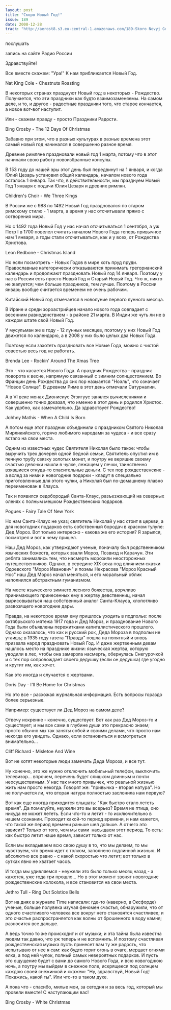 ```yaml
---
layout: post
title: "Скоро Новый Год!"
issue: 189
date: 2008-12-28
track: "http://aerost8.s3.eu-central-1.amazonaws.com/189-Skoro Novyj God!.mp3"
---
```


послушать

запись на сайте Радио России

Здравствуйте!

Все вместе скажем: "Ура!" К нам приближается Новый Год.

Nat King Cole - Chestnuts Roasting

В некоторых странах празднуют Новый год; в некоторых - Рождество. Получается, что эти праздники как будто взаимозаменяемы. На самом деле, и то, и другое - радостные праздники того, что старое кончается, а новое вот-вот наступит.

Или - скажем правду - просто Праздники Радости.

Bing Crosby - The 12 Days Of Christmas

Забавно при этом, что в разных культурах в разные времена этот самый новый год начинался в совершенно разное время.

Древние римляне праздновали новый год 1 марта, потому что в этот начинали свою работу новоизбранные консулы.

В 153 году до нашей эры этот день был передвинут на 1 января, и когда Юлий Цезарь установил общий календарь, началом нового года осталось 1 января. Так что, в действительности, мы празднуем Новый Год 1 января с подачи Юлия Цезаря и древних римлян.

Children's Choir - We Three Kings

В России же с 988 по 1492 Новый Год праздновался по старом римскому стилю - 1 марта, а время у нас отсчитывали прямо с сотворения мира.

Но с 1492 года Новый Год у нас начал отсчитываться 1 сентября, а уж Петр I в 1700 повелел считать началом Нового Года теперь привычное нам 1 января, а годы стали отсчитываться, как и у всех, от Рождества Христова.

Leon Redbone - Christmas Island

Но если посмотреть - Новых Годов в мире хоть пруд пруди. Православные категорически отказываются принимать грегорианский календарь и продолжают праздновать Новый год 14 января. Поэтому у нас в России есть просто Новый Год и Старый Новый Год. Что ж, никто не жалуется; чем больше праздников, тем лучше. Поэтому в России январь вообще считается временем не очень рабочим.

Китайский Новый год отмечается в новолуние первого лунного месяца.

В Иране и среди зороастрийцев начало нового года совпадает с весенним равноденствием - в районе 21 марта. В Индии же чуть ли не в каждом штате свой Новый Год.

У мусульман же в году - 12 лунных месяцев, поэтому у них Новый Год движется по календарю, а в 2008 у них было целых два Новых Года.

Поэтому если захотеть праздновать все Новые Года, можно с чистой совестью весь год не работать.

Brenda Lee - Rockin' Around The Xmas Tree

Это - что касается Нового Года. А праздник Рождества - праздник поворота к весне, напрямую связанный с зимним солнцестоянием. Во Франции день Рождества до сих пор назыается "Ноэль", что означает "Новое Солнце". В древнем Риме в этот день отмечали Сатурналии.

А в VI веке монах Дионисиус Эгзигуус занялся вычислениями и совершенно точно доказал, что именно в этот день и родился Христос. Как удобно, как замечательно. Да здравствует Рождество!

Johhny Mathis - When A Child Is Born

А потом еще этот праздник объединили с праздником Святого Николая Мирликийского, горячо любимого народами за чудеса - и все сразу встало на свои места.

Одним из известных чудес Святителя Николая было такое: чтобы выручить трех дочерей одной бедной семьи, Святитель опустил им в печную трубу связку золотых монет, и поутру не верящие своему счастью девочки нашли в чулке, лежащем у печки, таинственно взявшиеся откуда-то спасительные деньги. С тех пор рождественские - а вслед за ними и новогодние подарки - кладут в специально приготовленные для этого чулки, а Николай был по-домашнему плавно переименован в Клауса.

Так и появился седобородый Санта-Клаус, разъезжающий на северных оленях с полным мешком Рождественских подарков.

Pogues - Fairy Tale Of New York

Но нам Санта-Клаус не указ; святитель Николай у нас стоит в церкви, а для новогодних подарков есть собственный бородач в красном тулупе: Дед Мороз. Вот только интересно - какова же его история? Я зарылся, посмотрел и вот к чему пришел.

Наш Дед Мороз, как утверждают ученые, поначалу был родственником языческих божеств, которых звали Мороз, Позвизд и Карачун. Эти ребята занимались тем, что насмерть морозили неосторожных путешественников. Однако, в середине XIX века под влиянием сказки Одоевского "Мороз Иванович" и поэмы Некрасова "Мороз Красный Нос" наш Дед Мороз начал меняться, и его моральный облик наполнился абстрактным гуманизмом.

На месте языческого зимнего лесного божества, ворчливо принимающего принесенных ему в жертву девственниц, начал вырисовываться наш собственный аналог Санта-Клауса, хлопотливо развозящего новогодние дары.

Правда, на некоторое время ему пришлось уходить в подполье: после октябрьского мятежа 1917 года и Дед Мороз, и празднование Нового Года были объявлены пережитками капиталистического прошлого. Однако оказалось, что как и русский рок, Деда Мороза в подпольи не утаишь; в 1935 году газета "Правда" пошла на попятный и вновь призвала народ праздновать Новый Год. И даже жертвенным девам нашлось место на празднике жизни: языческая жертва, которую уводили в лес, чтобы она замерзла насмерть, обернулась Снегурочкой и с тех пор сопровождает своего дедушку (если он дедушка) где угодно и крутит им, как хочет.

Как это иногда и случается с жертвами.

Doris Day - I'll Be Home for Christmas

Но это все - расхожая журнальная информация. Есть вопросы гораздо более серьезные.

Например: существует ли Дед Мороз на самом деле?

Отвечу искренне - конечно, существует. Вот как раз Дед Мороз-то и существует; и мы все сами в глубине души это прекрасно знаем; просто обычно мы так заняты собой и своими делами, что просто нам некогда его увидеть. Однако, если остановиться и всмотреться внимательно...

Cliff Richard - Misletoe And Wine

Вот не хотят некоторые люди замечать Деда Мороза, и все тут.

Ну конечно, это же нужно отключить мобильный телефон, выключить телевизор... впрочем, перечень будет слишком длинным и почти неосуществимым. У нас так много привычек, что реальной жизнью жить нам просто некогда. Говорят же: "привычка - вторая натура". Но не получается ли, что вторая натура полностью заслонила нам первую?

Вот как еще иногда приходится слышать: "Как быстро стало лететь время". Да помилуйте, неужели это вы всерьез? Время не птица, оно никуда не может лететь. Если что-то и летит - то исключительно в нашем сознании. Проходит какой-то период времени, и нам кажется, что такой же период времени раньше шел дольше. А отчего это зависит? Только от того, чем мы сами  насыщаем этот период. То есть: как быстро летит наше время, зависит только от нас.

Если мы вкладываем всю свою душу в то, что мы делаем, то мы чувствуем, что время идет с толком, заполнено подлинной жизнью. И абсолютно все равно - с какой скоростью что летит; вот только в сутках явно не хватает часов.

И тогда мы удивляемся - неужели это было только месяц назад - а кажется, уже года три прошло... Но в этот момент звонят новогодние рождественские колокола, и все становится на свои места.

Jethro Tull - Ring Out Solstice Bells

Вот на днях в журнале Time написали: где-то (наверно, в Оксфорде) ученые, больше полувека изучая феномен счастья, обнаружили, что от одного счастливого человека все вокруг него становятся счастливее; и это счастье распространяется как волны от брошенного в воду камня; разносится все дальше.

А ведь точно то же происходит и от музыки; и эта тайна была известна людям так давно, что уж теперь и не вспомнить. И поэтому счастливая рождественская музыка пусть принесет вам ту же радость, что испытываю от нее я сам: как будто горит огонь в очаге, мерцает огнями елка, а под ней чулок, полный самых невероятных подарков. И пусть это ощущение будет с вами до самого Нового Года, и всю новогоднюю ночь, а поутру мы выйдем в снежное поле, искрящееся под солнцем каждою своей снежинкой и скажем: "Ну, здравствуй, Новый Год! Покажись, какой ты". Или что-то в таком духе.

А пока что - спасибо, милые мои, за сегодня и за весь год, который мы провели вместе! С наступающим вас!

Bing Crosby - White Christmas
